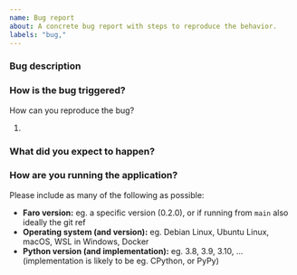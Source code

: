 ```yaml
---
name: Bug report
about: A concrete bug report with steps to reproduce the behavior.
labels: "bug,"
---
```


### Bug description

<!-- If discussed in #faro or another platform, paste link below: -->

### How is the bug triggered?

How can you reproduce the bug?

1.

### What did you expect to happen?

### How are you running the application?

Please include as many of the following as possible:

- **Faro version:**
  eg. a specific version (0.2.0), or if running from `main` also ideally the git ref
- **Operating system (and version):**
  eg. Debian Linux, Ubuntu Linux, macOS, WSL in Windows, Docker
- **Python version (and implementation):**
  eg. 3.8, 3.9, 3.10, ... (implementation is likely to be eg. CPython, or PyPy)
